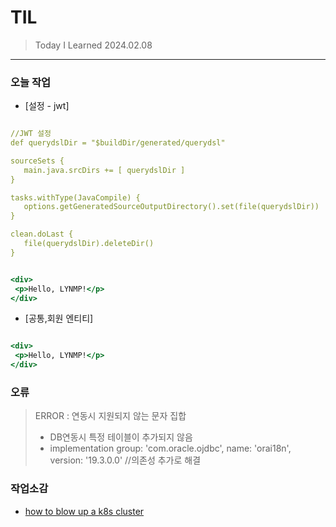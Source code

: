 # TIL
> Today I Learned 2024.02.08





---

### 오늘 작업

- [설정 - jwt]
  
 ```yml:application.yml

//JWT 설정
def querydslDir = "$buildDir/generated/querydsl"

sourceSets {
	main.java.srcDirs += [ querydslDir ]
}

tasks.withType(JavaCompile) {
	options.getGeneratedSourceOutputDirectory().set(file(querydslDir))
}

clean.doLast {
	file(querydslDir).deleteDir()
}
```

 ```html:hello.html

<div>
 <p>Hello, LYNMP!</p>
</div>
```

- [공통,회원 엔티티]

 ```html:hello.html

<div>
 <p>Hello, LYNMP!</p>
</div>
```

### 오류
 > ERROR : 연동시 지원되지 않는 문자 집합
> - DB연동시 특정 테이블이 추가되지 않음
> - implementation group: 'com.oracle.ojdbc', name: 'orai18n', version: '19.3.0.0' //의존성 추가로 해결



### 작업소감
- [how to blow up a k8s cluster](k8s/how-to-blow-up-a-cluster.md)
